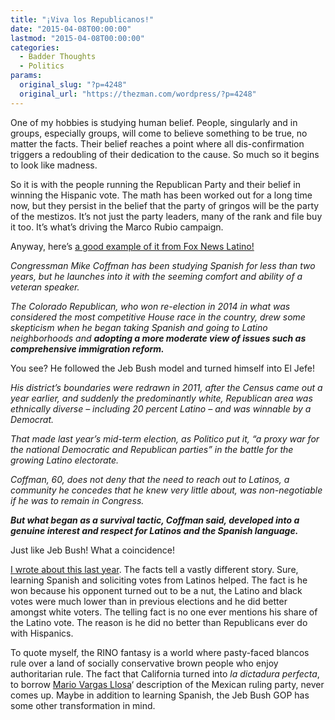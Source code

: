 ```yaml
---
title: "¡Viva los Republicanos!"
date: "2015-04-08T00:00:00"
lastmod: "2015-04-08T00:00:00"
categories:
  - Badder Thoughts
  - Politics
params:
  original_slug: "?p=4248"
  original_url: "https://thezman.com/wordpress/?p=4248"
---
```


One of my hobbies is studying human belief. People, singularly and in
groups, especially groups, will come to believe something to be true, no
matter the facts. Their belief reaches a point where all
dis-confirmation triggers a redoubling of their dedication to the cause.
So much so it begins to look like madness.

So it is with the people running the Republican Party and their belief
in winning the Hispanic vote. The math has been worked out for a long
time now, but they persist in the belief that the party of gringos will
be the party of the mestizos. It’s not just the party leaders, many of
the rank and file buy it too. It’s what’s driving the Marco Rubio
campaign.

Anyway, here’s <a
href="http://latino.foxnews.com/latino/politics/2015/04/06/gop-congressman-mike-coffman-keeps-up-latino-outreach-long-after-re-election/"
rel="noopener" target="_blank">a good example of it from Fox News
Latino!</a>

*Congressman Mike Coffman has been studying Spanish for less than two
years, but he launches into it with the seeming comfort and ability of a
veteran speaker.*

*The Colorado Republican, who won re-election in 2014 in what was
considered the most competitive House race in the country, drew some
skepticism when he began taking Spanish and going to Latino
neighborhoods and **adopting a more moderate view of issues such as
comprehensive immigration reform.***

You see? He followed the Jeb Bush model and turned himself into El Jefe!

*His district’s boundaries were redrawn in 2011, after the Census came
out a year earlier, and suddenly the predominantly white, Republican
area was ethnically diverse – including 20 percent Latino – and was
winnable by a Democrat.*

*That made last year’s mid-term election, as Politico put it, “a proxy
war for the national Democratic and Republican parties” in the battle
for the growing Latino electorate.*

*Coffman, 60, does not deny that the need to reach out to Latinos, a
community he concedes that he knew very little about, was non-negotiable
if he was to remain in Congress.*

***But what began as a survival tactic, Coffman said, developed into a
genuine interest and respect for Latinos and the Spanish language.***

Just like Jeb Bush! What a coincidence!

<a href="http://thezman.com/wordpress/?p=3371" rel="noopener"
target="_blank">I wrote about this last year</a>. The facts tell a
vastly different story. Sure, learning Spanish and soliciting votes from
Latinos helped. The fact is he won because his opponent turned out to be
a nut, the Latino and black votes were much lower than in previous
elections and he did better amongst white voters. The telling fact is no
one ever mentions his share of the Latino vote. The reason is he did no
better than Republicans ever do with Hispanics.

To quote myself, the RINO fantasy is a world where pasty-faced blancos
rule over a land of socially conservative brown people who enjoy
authoritarian rule. The fact that California turned into *la dictadura
perfecta*, to borrow [Mario Vargas
Llosa](http://en.wikipedia.org/wiki/Mario_Vargas_Llosa "Mario Vargas Llosa")‘
description of the Mexican ruling party, never comes up. Maybe in
addition to learning Spanish, the Jeb Bush GOP has some other
transformation in mind.
